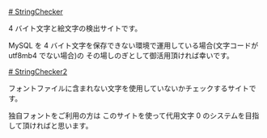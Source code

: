 [# StringChecker](https://uni928.github.io/StringChecker/)

4 バイト文字と絵文字の検出サイトです。

MySQL を 4 バイト文字を保存できない環境で運用している場合(文字コードが utf8mb4 でない場合)の
その場しのぎとして御活用頂ければ幸いです。

[# StringChecker2](https://uni928.github.io/StringChecker/index2.html)

フォントファイルに含まれない文字を使用していないかチェックするサイトです。

独自フォントをご利用の方は
このサイトを使って代用文字 0 のシステムを目指して頂ければと思います。
